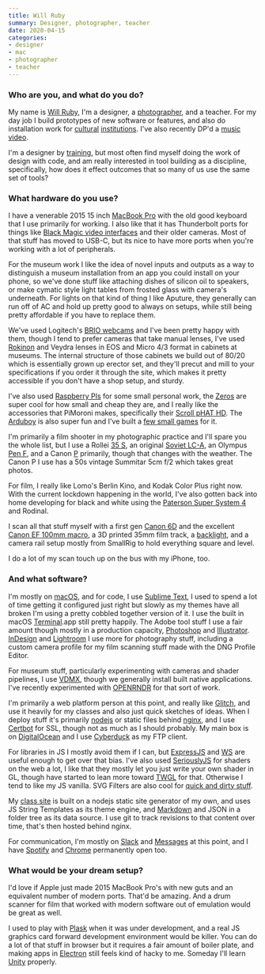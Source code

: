 ```yaml
---
title: Will Ruby
summary: Designer, photographer, teacher
date: 2020-04-15
categories:
- designer
- mac
- photographer
- teacher
---
```


### Who are you, and what do you do?

My name is [Will Ruby](http://www.willruby.com/ "Will's website."), I'm a designer, a [photographer](https://www.instagram.com/williamruby/ "Will's Instagram account."), and a teacher. For my day job I build prototypes of new software or features, and also do installation work for [cultural](https://theblog.adobe.com/visualizing-the-invisible/ "An Adobe post about San Diego's MOPA and its interactive exhibitions.") [institutions](https://www.sfmoma.org/read/on-collaboration-sfmoma-adobe-rethink-selfie/ "An SFMOMA article about their exhibit with Adobe on rethinking selfies."). I've also recently DP'd a [music video](https://vimeo.com/376732439 "A Silverware music video on Vimeo.").

I'm a designer by [training](https://www.collegeforcreativestudies.edu/academics/undergraduate-programs/graphic-design "The communication design undergraduate program at CCS."), but most often find myself doing the work of design with code, and am really interested in tool building as a discipline, specifically, how does it effect outcomes that so many of us use the same set of tools?

### What hardware do you use?

I have a venerable 2015 15 inch [MacBook Pro][macbook-pro] with the old good keyboard that I use primarily for working. I also like that it has Thunderbolt ports for things like [Black Magic video interfaces][ultrastudio-mini] and their older cameras. Most of that stuff has moved to USB-C, but its nice to have more ports when you're working with a lot of peripherals.

For the museum work I like the idea of novel inputs and outputs as a way to distinguish a museum installation from an app you could install on your phone, so we've done stuff like attaching dishes of silicon oil to speakers, or make cymatic style light tables from frosted glass with camera's underneath. For lights on that kind of thing I like Aputure, they generally can run off of AC and hold up pretty good to always on setups, while still being pretty affordable if you have to replace them.

We've used Logitech's [BRIO webcams][brio] and I've been pretty happy with them, though I tend to prefer cameras that take manual lenses, I've used [Rokinon][14mm-f2.8-if-ed-umc] and Veydra lenses in EOS and Micro 4/3 format in cabinets at museums. The internal structure of those cabinets we build out of 80/20 which is essentially grown up erector set, and they'll precut and mill to your specifications if you order it through the site, which makes it pretty accessible if you don't have a shop setup, and sturdy.

I've also used [Raspberry PIs][raspberry-pi] for some small personal work, the [Zeros][raspberry-pi-zero] are super cool for how small and cheap they are, and I really like the accessories that PiMoroni makes, specifically their [Scroll pHAT HD][scroll-phat-hd]. The [Arduboy][] is also super fun and I've built a [few small games](https://github.com/whatsim/zaibatsu "Will's GitHub repo of games for the Arduboy.") for it.

I'm primarily a film shooter in my photographic practice and I'll spare you the whole list, but I use a Rollei [35 S][35-s], an original [Soviet LC-A][lc-a], an Olympus [Pen F][pen-f], and a Canon [P][] primarily, though that changes with the weather. The Canon P I use has a 50s vintage Summitar 5cm f/2 which takes great photos.

For film, I really like Lomo's Berlin Kino, and Kodak Color Plus right now. With the current lockdown happening in the world, I've also gotten back into home developing for black and white using the [Paterson Super System 4][super-system-4] and Rodinal.

I scan all that stuff myself with a first gen [Canon 6D][eos-6d] and the excellent [Canon EF 100mm macro][ef-100mm-f2.8l-is-usm], a 3D printed 35mm film track, a [backlight][ipad-pro], and a camera rail setup mostly from SmallRig to hold everything square and level.

I do a lot of my scan touch up on the bus with my iPhone, too.

### And what software?

I'm mostly on [macOS][], and for code, I use [Sublime Text][sublime-text], I used to spend a lot of time getting it configured just right but slowly as my themes have all broken I'm using a pretty cobbled together version of it. I use the built in macOS [Terminal][].app still pretty happily. The Adobe tool stuff I use a fair amount though mostly in a production capacity, [Photoshop][] and [Illustrator][]. [InDesign][] and [Lightroom][] I use more for photography stuff, including a custom camera profile for my film scanning stuff made with the DNG Profile Editor.

For museum stuff, particularly experimenting with cameras and shader pipelines, I use [VDMX][], though we generally install built native applications. I've recently experimented with [OPENRNDR][] for that sort of work.

I'm primarily a web platform person at this point, and really like [Glitch][glitch.3], and use it heavily for my classes and also just quick sketches of ideas. When I deploy stuff it's primarily [nodejs][node.js] or static files behind [nginx][], and I use [Certbot][] for SSL, though not as much as I should probably. My main box is on [DigitalOcean][] and I use [Cyberduck][] as my FTP client.

For libraries in JS I mostly avoid them if I can, but [ExpressJS][express.2] and [WS][] are useful enough to get over that bias. I've also used [SeriouslyJS][seriously.js] for shaders on the web a lot, I like that they mostly let you just write your own shader in GL, though have started to lean more toward [TWGL][] for that. Otherwise I tend to like my JS vanilla. SVG Filters are also cool for [quick and dirty stuff](https://sulky-gigantic-tarsier.glitch.me/ "Will's SVG filter project on Glitch.").

My [class site](http://fall2019.will.graphics/ "Will's class website.") is built on a nodejs static site generator of my own, and uses JS String Templates as its theme engine, and [Markdown][] and JSON in a folder tree as its data source. I use git to track revisions to that content over time, that's then hosted behind nginx.

For communication, I'm mostly on [Slack][] and [Messages][] at this point, and I have [Spotify][] and [Chrome][] permanently open too.

### What would be your dream setup?

I'd love if Apple just made 2015 MacBook Pro's with new guts and an equivalent number of modern ports. That'd be amazing. And a drum scanner for film that worked with modern software out of emulation would be great as well.

I used to play with [Plask][] when it was under development, and a real JS graphics card forward development environment would be killer. You can do a lot of that stuff in browser but it requires a fair amount of boiler plate, and making apps in [Electron][] still feels kind of hacky to me. Someday I'll learn [Unity][] properly.

[14mm-f2.8-if-ed-umc]: http://web.archive.org/web/20211217221744/https://www.bhphotovideo.com/c/product/769532-REG/Rokinon_FE14M_C_14mm_Ultra_Wide_Angle_f_2_8.html "A camera lens."
[35-s]: http://camera-wiki.org/wiki/Rollei_35#Rollei_35_S "A film camera."
[arduboy]: https://www.arduboy.com/ "A hackable portable game console."
[brio]: https://www.logitech.com/en-us/product/brio.html "A webcam."
[certbot]: https://certbot.eff.org/ "A tool for automatically downloading and managing SSL certificates."
[chrome]: https://www.google.com/intl/en/chrome/ "A WebKit-based browser, where each tab runs in its own thread."
[cyberduck]: https://cyberduck.io/ "An FTP/SFTP client."
[digitalocean]: https://www.digitalocean.com/ "An SSD-based web hosting service."
[ef-100mm-f2.8l-is-usm]: http://web.archive.org/web/20151008110016/http://www.usa.canon.com:80/cusa/consumer/products/cameras/ef_lens_lineup/ef_100mm_f_2_8l_macro_is_usm "A macro lens."
[electron]: https://www.electronjs.org/ "A developer tool for building desktop apps with web technology."
[eos-6d]: https://en.wikipedia.org/wiki/Canon_EOS_6D "A 20.2 megapixel DSLR."
[express.2]: http://expressjs.com "A JavaScript web framework."
[glitch.3]: https://glitch.com/ "A web-based IDE."
[illustrator]: https://www.adobe.com/products/illustrator.html "A vector graphics editor."
[indesign]: https://www.adobe.com/products/indesign.html "A desktop/web publishing application."
[ipad-pro]: https://en.wikipedia.org/wiki/IPad_Pro "An iOS tablet."
[lc-a]: https://en.wikipedia.org/wiki/Lomo_LC-A "A very popular film camera."
[lightroom]: https://www.adobe.com/products/photoshop-lightroom.html "Photo management and editing software."
[macbook-pro]: https://www.apple.com/macbook-pro/ "A laptop."
[macos]: https://en.wikipedia.org/wiki/MacOS "An operating system for Mac hardware."
[markdown]: https://daringfireball.net/projects/markdown/ "An email-like format for marking up text."
[messages]: https://en.wikipedia.org/wiki/Messages_(application) "A chat client for Mac."
[nginx]: http://nginx.org/ "A very fast web/mail server."
[node.js]: https://nodejs.org/en "A Javascript application platform."
[openrndr]: https://openrndr.org/ "A framework for creating interactive applications."
[p]: http://camera-wiki.org/wiki/Canon_P "A film camera."
[pen-f]: http://camera-wiki.org/wiki/Olympus_Pen_F "A film camera."
[photoshop]: https://www.adobe.com/products/photoshop.html "A bitmap image editor."
[plask]: http://www.plask.org/ "A multimedia programming tool."
[raspberry-pi-zero]: https://www.raspberrypi.com/news/raspberry-pi-zero/ "A tiny hackable computer."
[raspberry-pi]: https://en.wikipedia.org/wiki/Raspberry_Pi "A single-board hackable computer."
[scroll-phat-hd]: https://shop.pimoroni.com/products/scroll-phat-hd "A set of programmable lights."
[seriously.js]: https://github.com/brianchirls/Seriously.js/ "A web-based video compositor framework."
[slack]: https://slack.com/intl/ja-jp/ "A collaboration service."
[spotify]: https://open.spotify.com/__noul__?pfhp=2c2ccb58-8a92-4713-a1c0-8b43b3090b49 "A music streaming service."
[sublime-text]: http://www.sublimetext.com/ "A coder's text editor."
[super-system-4]: https://www.patersonphotographic.com/product/paterson-super-system-4-developing-tanks/ "Developing tank for film."
[terminal]: https://en.wikipedia.org/wiki/Terminal_(OS_X) "A console application included with Mac OS X."
[twgl]: https://twgljs.org/ "A library for working with WebGL."
[ultrastudio-mini]: https://www.blackmagicdesign.com/products/ultrastudio "A little video capture device."
[unity]: https://unity.com/products "A cross-platform game development tool."
[vdmx]: https://vidvox.net/ "Real-time video studio software for the Mac."
[ws]: https://github.com/websockets/ws "A WebSocket library for Node."
